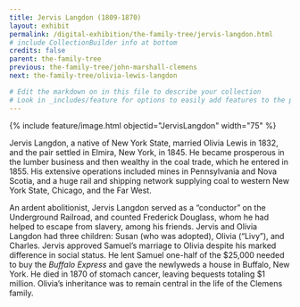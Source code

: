 ```yaml
---
title: Jervis Langdon (1809-1870)
layout: exhibit
permalink: /digital-exhibition/the-family-tree/jervis-langdon.html
# include CollectionBuilder info at bottom
credits: false
parent: the-family-tree
previous: the-family-tree/john-marshall-clemens
next: the-family-tree/olivia-lewis-langdon

# Edit the markdown on in this file to describe your collection
# Look in _includes/feature for options to easily add features to the page
---
```


{% include feature/image.html objectid="JervisLangdon" width="75" %}

Jervis Langdon, a native of New York State, married Olivia Lewis in 1832, and the pair settled in Elmira, New York, in 1845. He became prosperous in the lumber business and then wealthy in the coal trade, which he entered in 1855. His extensive operations included mines in Pennsylvania and Nova Scotia, and a huge rail and shipping network supplying coal to western New York State, Chicago, and the Far West. 

An ardent abolitionist, Jervis Langdon served as a “conductor” on the Underground Railroad, and counted Frederick Douglass, whom he had helped to escape from slavery, among his friends. Jervis and Olivia Langdon had three children: Susan (who was adopted), Olivia (“Livy”), and Charles. Jervis approved Samuel’s marriage to Olivia despite his marked difference in social status. He lent Samuel one-half of the $25,000 needed to buy the _Buffalo Express_ and gave the newlyweds a house in Buffalo, New York. He died in 1870 of stomach cancer, leaving bequests totaling $1 million. Olivia’s inheritance was to remain central in the life of the Clemens family.

